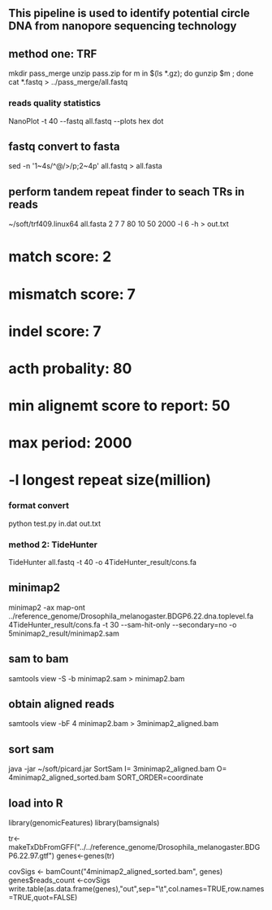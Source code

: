 ## This pipeline is used to identify potential circle DNA from nanopore sequencing technology 

## method one: TRF
mkdir pass_merge
unzip pass.zip
for m in $(ls *.gz); do gunzip $m ; done
cat *.fastq > ../pass_merge/all.fastq

### reads quality statistics
NanoPlot -t 40 --fastq  all.fastq --plots hex dot

## fastq convert to fasta
sed -n '1~4s/^@/>/p;2~4p' all.fastq > all.fasta

## perform tandem repeat finder to seach TRs in reads
~/soft/trf409.linux64 all.fasta 2 7 7 80 10 50 2000 -l 6 -h > out.txt
# match score: 2
# mismatch score: 7
# indel score: 7
# acth probality: 80 
# min alignemt score to report: 50
# max period: 2000
# -l longest repeat size(million) 

### format convert
python test.py in.dat out.txt



### method 2: TideHunter
TideHunter all.fastq -t 40  -o 4TideHunter_result/cons.fa

## minimap2
minimap2 -ax map-ont ../reference_genome/Drosophila_melanogaster.BDGP6.22.dna.toplevel.fa  4TideHunter_result/cons.fa -t 30 --sam-hit-only --secondary=no -o 5minimap2_result/minimap2.sam

## sam to bam
samtools view -S -b minimap2.sam > minimap2.bam

## obtain aligned reads
samtools view -bF 4 minimap2.bam > 3minimap2_aligned.bam

## sort sam
java -jar ~/soft/picard.jar  SortSam I= 3minimap2_aligned.bam O= 4minimap2_aligned_sorted.bam SORT_ORDER=coordinate

## load into R 
library(genomicFeatures)
library(bamsignals)

tr<-makeTxDbFromGFF("../../reference_genome/Drosophila_melanogaster.BDGP6.22.97.gtf")
genes<-genes(tr)

covSigs <- bamCount("4minimap2_aligned_sorted.bam", genes)
genes$reads_count <-covSigs
write.table(as.data.frame(genes),"out",sep="\t",col.names=TRUE,row.names=TRUE,quot=FALSE)

